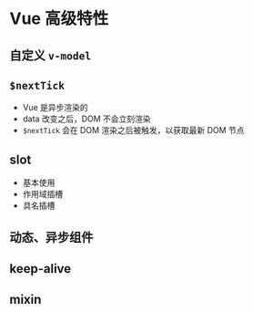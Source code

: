 # Vue 高级特性

## 自定义 `v-model`

## `$nextTick`

- Vue 是异步渲染的
- data 改变之后，DOM 不会立刻渲染
- `$nextTick` 会在 DOM 渲染之后被触发，以获取最新 DOM 节点

## slot

- 基本使用
- 作用域插槽
- 具名插槽

## 动态、异步组件

## keep-alive

## mixin
